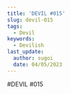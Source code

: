 ```yaml
---
title: 'DEVIL #015'
slug: devil-015
tags:
  - Devil
keywords:
  - Devilish
last_update:
  author: sugoi
  date: 04/05/2023
---
```


#DEVIL #015
